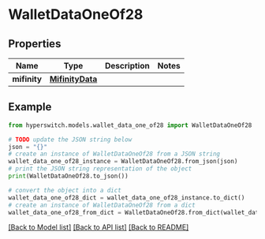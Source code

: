 # WalletDataOneOf28


## Properties

Name | Type | Description | Notes
------------ | ------------- | ------------- | -------------
**mifinity** | [**MifinityData**](MifinityData.md) |  | 

## Example

```python
from hyperswitch.models.wallet_data_one_of28 import WalletDataOneOf28

# TODO update the JSON string below
json = "{}"
# create an instance of WalletDataOneOf28 from a JSON string
wallet_data_one_of28_instance = WalletDataOneOf28.from_json(json)
# print the JSON string representation of the object
print(WalletDataOneOf28.to_json())

# convert the object into a dict
wallet_data_one_of28_dict = wallet_data_one_of28_instance.to_dict()
# create an instance of WalletDataOneOf28 from a dict
wallet_data_one_of28_from_dict = WalletDataOneOf28.from_dict(wallet_data_one_of28_dict)
```
[[Back to Model list]](../README.md#documentation-for-models) [[Back to API list]](../README.md#documentation-for-api-endpoints) [[Back to README]](../README.md)


